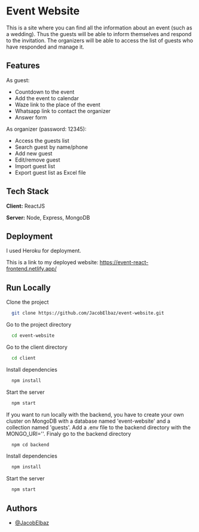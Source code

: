 
# Event Website

This is a site where you can find all the information about an event (such as a wedding). Thus the guests will be able to inform themselves and respond to the invitation. The organizers will be able to access the list of guests who have responded and manage it.


## Features

As guest:
- Countdown to the event
- Add the event to calendar
- Waze link to the place of the event
- Whatsapp link to contact the organizer
- Answer form

As organizer (password: 12345):
- Access the guests list 
- Search guest by name/phone
- Add new guest 
- Edit/remove guest
- Import guest list 
- Export guest list as Excel file

## Tech Stack

**Client:** ReactJS

**Server:** Node, Express, MongoDB

## Deployment

I used Heroku for deployment. 

This is a link to my deployed website: https://event-react-frontend.netlify.app/

## Run Locally

Clone the project

```bash
  git clone https://github.com/JacobElbaz/event-website.git
```

Go to the project directory

```bash
  cd event-website
```

Go to the client directory

```bash
  cd client
```

Install dependencies

```bash
  npm install
```

Start the server

```bash
  npm start
```

If you want to run locally with the backend, you have to create your own cluster on MongoDB with a database named 'event-website' and a collection named 'guests'. Add a .env file to the backend directory with the MONGO_URI='<your MongoDB login url>'. Finaly go to the backend directory

```bash
  npm cd backend
```

Install dependencies

```bash
  npm install
```

Start the server 

```bash
  npm start
```
## Authors

- [@JacobElbaz](https://github.com/JacobElbaz)

